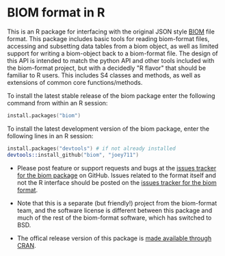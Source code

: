 <link href="http://joey711.github.com/phyloseq/markdown.css" rel="stylesheet"></link>

BIOM format in R
=======================

This is an R package for interfacing with the original JSON style [BIOM](http://biom-format.org/) file format. This package includes basic tools for reading biom-format files, accessing and subsetting data tables from a biom object, as well as limited support for writing a biom-object back to a biom-format file. The design of this API is intended to match the python API and other tools included with the biom-format project, but with a decidedly "R flavor" that should be familiar to R users. This includes S4 classes and methods, as well as extensions of common core functions/methods.

To install the latest stable release of the biom package enter the following command from within an R session:

```S
install.packages("biom")
```

To install the latest development version of the biom package, enter the following lines in an R session:

```S
install.packages("devtools") # if not already installed
devtools::install_github("biom", "joey711")
```

 * Please post feature or support requests and bugs at the [issues tracker for the biom package](https://github.com/joey711/biom/issues) on GitHub. Issues related to the format itself and not the R interface should be posted on the [issues tracker for the biom format](https://github.com/biom-format/biom-format/issues).
 
 * Note that this is a separate (but friendly!) project from the biom-format team, and the software license is different between this package and much of the rest of the biom-format software, which has switched to BSD.

 * The offical release version of this package is [made available through CRAN](http://cran.r-project.org/web/packages/biom/index.html).

